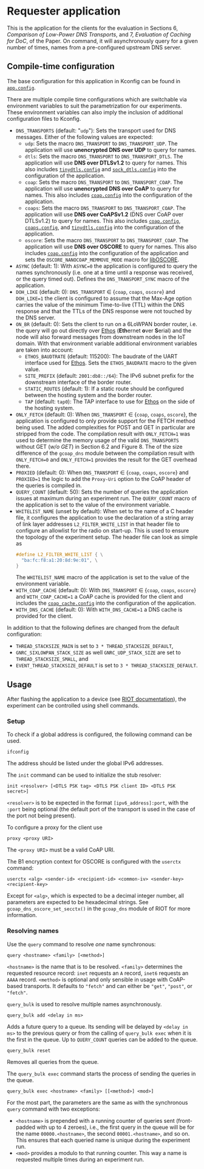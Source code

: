 # Requester application

This is the application for the clients for the evaluation in Sections 6, *Comparison of
Low-Power DNS Transports*, and 7, *Evaluation of Caching for DoC*, of the Paper. On command,
it will asynchronously query for a given number of times, names from a pre-configured upstream DNS
server.

## Compile-time configuration

The base configuration for this application in Kconfig can be found in [`app.config`](./app.config).

There are multiple compile time configurations which are switchable via environment variables to
suit the parametrization for our experiments. These environment variables can also imply the
inclusion of additional configuration files to Kconfig.

- `DNS_TRANSPORTS` (default: "`udp`"): Sets the transport used for DNS messages. Either of the
  following values are expected:
  + `udp`: Sets the macro `DNS_TRANSPORT` to `DNS_TRANSPORT_UDP`. The application will use
    **unencrypted DNS over UDP** to query for names.
  + `dtls`: Sets the macro `DNS_TRANSPORT` to `DNS_TRANSPORT_DTLS`. The application will use **DNS
    over DTLSv1.2** to query for names. This also includes [`tinydtls.config`](./tinydtls.config)
    and [`sock_dtls.config`](./sock_dtls.config) into the configuration of the application.
  + `coap`: Sets the macro `DNS_TRANSPORT` to `DNS_TRANSPORT_COAP`. The application will use 
    **unencrypted DNS over CoAP** to query for names. This also includes
    [`coap.config`](./coap.config) into the configuration of the application.
  + `coaps`: Sets the macro `DNS_TRANSPORT` to `DNS_TRANSPORT_COAP`. The application will use **DNS
    over CoAPSv1.2** (DNS over CoAP over DTLSv1.2) to query for names. This also includes
    [`coap.config`](./coap.config), [`coaps.config`](./coaps.config), and
    [`tinydtls.config`](./tinydtls.config) into the configuration of the application.
  + `oscore`: Sets the macro `DNS_TRANSPORT` to `DNS_TRANSPORT_COAP`. The application will use
    **DNS over OSCORE** to query for names. This also includes [`coap.config`](./coap.config) into
    the configuration of the application and sets the `OSCORE_NANOCOAP_MEMMOVE_MODE` macro for
    [libOSCORE].
- `ASYNC` (default: 1): With `ASYNC=0` the application is configured to query the names
  synchronously (i.e. one at a time until a response was received, or the query timed out). Defines
  the `DNS_TRANSPORT_SYNC` macro of the application.
- `DOH_LIKE` (default: 0): `DNS_TRANSPORT` $\in$ {`coap`, `coaps`, `oscore`} and `DOH_LIKE=1` the
  client is configured to assume that the Max-Age option carries the value of the minimum
  Time-to-live (TTL) within the DNS response and that the TTLs of the DNS response were not touched
  by the DNS server.
- `ON_BR` (default: 0): Sets the client to run on a 6LoWPAN border router, i.e. the query will go
  out directly over [Ethos] (**Eth**ernet **o**ver **S**erial) and the node will also forward
  messages from downstream nodes in the IoT domain. With that environment variable additional
  environment variables are taken into account:
  + `ETHOS_BAUDTRATE` (default: 115200): The baudrate of the UART interface used for [Ethos]. Sets
    the `ETHOS_BAUDRATE` macro to the given value.
  + `SITE_PREFIX` (default: `2001:db8::/64`): The IPv6 subnet prefix for the downstream interface of
    the border router.
  + `STATIC_ROUTES` (default: 1): If a static route should be configured between the hosting system
    and the border router.
  + `TAP` (default: `tap0`): The TAP interface to use for [Ethos] on the side of the hosting system.
- `ONLY_FETCH` (default: 0): When `DNS_TRANSPORT` $\in$ {`coap`, `coaps`, `oscore`}, the application
  is configured to only provide support for the FETCH method being used. The added complexities for
  POST and GET in particular are stripped from the code. The compilation result with `ONLY_FETCH=1`
  was used to determine the memory usage of the valid `DNS_TRANSPORTS` without GET (*w/o GET*) in
  Section 6.2 and Figure 8. The of the size difference of the `gcoap_dns` module between the
  compilation result with `ONLY_FETCH=0` and `ONLY_FETCH=1` provides the result for the GET overhead
  there.
- `PROXIED` (default: 0): When `DNS_TRANSPORT` $\in$ {`coap`, `coaps`, `oscore`} and `PROXIED=1` the
  logic to add the `Proxy-Uri` option to the CoAP header of the queries is compiled in.
- `QUERY_COUNT` (default: 50): Sets the number of queries the application issues at maximum during
  an experiment run. The `QUERY_COUNT` macro of the application is set to the value of the
  environment variable.
- `WHITELIST_NAME` (unset by default): When set to the name of a C header file, it configures the
  application to use the declaration of a string array of link layer addresses
  `L2_FILTER_WHITE_LIST` in that header file to configure an allowlist for the radio on start-up.
  This is used to ensure the topology of the experiment setup. The header file can look as simple as
  ```C
  #define L2_FILTER_WHITE_LIST { \
    "ba:fc:f8:a1:20:8d:9e:01", \
  }
  ```
  The `WHITELIST_NAME` macro of the application is set to the value of the environment variable.
- `WITH_COAP_CACHE` (default: 0): With `DNS_TRANSPORT` $\in$ {`coap`, `coaps`, `oscore`} and
  `WITH_COAP_CACHE=1` a CoAP cache is provided for the client and includes the
  [`coap_cache.config`](./coap_cache.config) into the configuration of the application.
- `WITH_DNS_CACHE` (default: 0): With `WITH_DNS_CACHE=1` a DNS cache is provided for the client.

In addition to that the following defines are changed from the default configuration:

- `THREAD_STACKSIZE_MAIN` is set to `3 * THREAD_STACKSIZE_DEFAULT`,
- `GNRC_SIXLOWPAN_STACK_SIZE` as well `GNRC_UDP_STACK_SIZE` are set to `THREAD_STACKSIZE_SMALL`, and
- `EVENT_THREAD_STACKSIZE_DEFAULT` is set to `3 * THREAD_STACKSIZE_DEFAULT`.

## Usage

After flashing the application to a device (see [RIOT documentation]), the experiment can be
controlled using shell commands.

### Setup
To check if a global address is configured, the following command can be used.

```
ifconfig
```

The address should be listed under the global IPv6 addresses.

The `init` command can be used to initialize the stub resolver:

```
init <resolver> [<DTLS PSK tag> <DTLS PSK client ID> <DTLS PSK secret>]
```

`<resolver>` is to be expected in the format `[ipv6_address]:port`, with the `:port` being optional (the default port of the transport is used in the case of the port not being present).

To configure a proxy for the client use

```
proxy <proxy URI>
```

The `<proxy URI>` must be a valid CoAP URI.

The B1 encryption context for OSCORE is configured with the `userctx` command:

```
userctx <alg> <sender-id> <recipient-id> <common-iv> <sender-key> <recipient-key>
```

Except for `<alg>`, which is expected to be a decimal integer number, all parameters are expected to
be hexadecimal strings.
See `gcoap_dns_oscore_set_secctx()` in the `gcoap_dns` module of RIOT for more information.

### Resolving names

Use the `query` command to resolve _one_ name synchronous:

```
query <hostname> <family> [<method>]
```

`<hostname>` is the name that is to be resolved. `<family>` determines the requested resource
record: `inet` requests an `A` record, `inet6` requests an `AAAA` record. `<method>` is optional and
only sensible in usage with CoAP-based transports. It defaults to `"fetch"` and can either be
`"get"`, `"post"`, or `"fetch"`.

`query_bulk` is used to resolve multiple names asynchronously.

```
query_bulk add <delay in ms>
```

Adds a future query to a queue. Its sending will be delayed by `<delay in ms>` to the previous
query or from the calling of `query_bulk exec` when it is the first in the queue. Up to
`QUERY_COUNT` queries can be added to the queue.

```
query_bulk reset
```

Removes all queries from the queue.

The `query_bulk exec` command starts the process of sending the queries in the queue.

```
query_bulk exec <hostname> <family> [[<method>] <mod>]
```

For the most part, the parameters are the same as with the synchronous `query`
command with two exceptions:
- `<hostname>` is prepended with a running counter of queries sent
  (front-padded with up to 4 zeroes), i.e., the first query in the queue will
  be for the name `00000.<hostname>`, the second `00001.<hostname>`, and so on. This ensures that
  each queried name is unique during the experiment run.
- `<mod>` provides a modulo to that running counter. This way a name is requested multiple times
  during an experiment run.

[Ethos]: https://doc.riot-os.org/group__drivers__ethos.html
[libOSCORE]: https://gitlab.com/oscore/liboscore
[RIOT documentation]: https://doc.riot-os.org/getting-started.html
